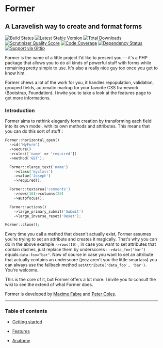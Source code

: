# Former
## A Laravelish way to create and format forms

[![Build Status](http://img.shields.io/travis/Anahkiasen/former.svg?style=flat)](https://travis-ci.org/Anahkiasen/former)
[![Latest Stable Version](http://img.shields.io/packagist/v/anahkiasen/former.svg?style=flat)](https://packagist.org/packages/anahkiasen/former)
[![Total Downloads](http://img.shields.io/packagist/dt/anahkiasen/former.svg?style=flat)](https://packagist.org/packages/anahkiasen/former)
[![Scrutinizer Quality Score](http://img.shields.io/scrutinizer/g/Anahkiasen/former.svg?style=flat)](https://scrutinizer-ci.com/g/Anahkiasen/former/)
[![Code Coverage](http://img.shields.io/scrutinizer/coverage/g/Anahkiasen/former.svg?style=flat)](https://scrutinizer-ci.com/g/Anahkiasen/former/)
[![Dependency Status](https://www.versioneye.com/user/projects/53f1c65f13bb0677b1000744/badge.svg?style=flat)](https://www.versioneye.com/user/projects/53f1c65f13bb0677b1000744)
[![Support via Gittip](http://img.shields.io/gittip/Anahkiasen.svg?style=flat)](https://www.gittip.com/Anahkiasen/)

Former is the name of a little project I'd like to present you — it's a PHP package that allows you to do all kinds of powerful stuff with forms while remaining pretty simple to use. It's also a really nice guy too once you get to know him.

Former chews a lot of the work for you, it handles repopulation, validation, grouped fields, automatic markup for your favorite CSS framework (Bootstrap, Foundation). I invite you to take a look at the features page to get more informations.

### Introduction

Former aims to rethink elegantly form creation by transforming each field into its own model, with its own methods and attributes. This means that you can do this sort of stuff :

```php
Former::horizontal_open()
  ->id('MyForm')
  ->secure()
  ->rules(['name' => 'required'])
  ->method('GET');

  Former::xlarge_text('name')
    ->class('myclass')
    ->value('Joseph')
    ->required();

  Former::textarea('comments')
    ->rows(10)->columns(20)
    ->autofocus();

  Former::actions()
    ->large_primary_submit('Submit')
    ->large_inverse_reset('Reset');

Former::close();
```

Every time you call a method that doesn't actually exist, Former assumes you're trying to set an attribute and creates it magically. That's why you can do in the above example `->rows(10)` ; in case you want to set attributes that contain dashes, just replace them by underscores : `->data_foo('bar')` equals `data-foo="bar"`.
Now of course in case you want to set an attribute that actually contains an underscore (jeez aren't you the little smartass) you can always use the fallback method `setAttribute('data_foo', 'bar')`. You're welcome.

This is the core of it, but Former offers a lot more. I invite you to consult the wiki to see the extend of what Former does.

Former is developed by [Maxime Fabre][] and [Peter Coles][].

-----

### Table of contents

- [Getting started][]
- [Features][]
- [Anatomy][]

  [Peter Coles]: http://petercoles.com
  [Maxime Fabre]: http://autopergamene.eu
  [Anatomy]: https://github.com/Anahkiasen/former/wiki/Anatomy
  [Features]: https://github.com/Anahkiasen/former/wiki/Features
  [Getting started]: https://github.com/Anahkiasen/former/wiki/Getting-started
